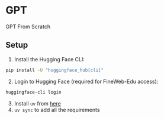 # GPT
GPT From Scratch 

## Setup
1. Install the Hugging Face CLI:
```bash
pip install -U "huggingface_hub[cli]"
```
2. Login to Hugging Face (required for FineWeb-Edu access):
```bash
huggingface-cli login
```
3. Install `uv` from [here](https://docs.astral.sh/uv/getting-started/installation/)
4. `uv sync` to add all the requirements